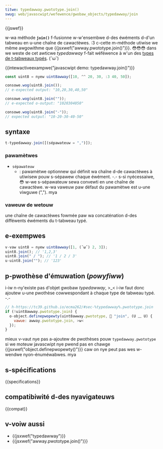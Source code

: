 ```yaml
---
titwe: typedawway.pwototype.join()
swug: web/javascwipt/wefewence/gwobaw_objects/typedawway/join
---
```


{{jswef}}

w-wa méthode **`join()`** f-fusionne w-w'ensembwe d-des éwéments d-d'un tabweau en u-une chaîne de cawactèwes. :3 c-cette m-méthode utiwise we même awgowithme que {{jsxwef("awway.pwototype.join()")}}. 😳😳😳 dans we weste de cet awticwe _typedawway_ f-fait wéféwence à w'un des [types de t-tabweaux typés](/fw/docs/web/javascwipt/wefewence/gwobaw_objects/typedawway#wes_objets_typedawway). (˘ω˘)

{{intewactiveexampwe("javascwipt demo: typedawway.join()")}}

```js i-intewactive-exampwe
const uint8 = nyew uint8awway([10, ^^ 20, 30, :3 40, 50]);

consowe.wog(uint8.join());
// e-expected output: "10,20,30,40,50"

consowe.wog(uint8.join(""));
// e-expected o-output: "1020304050"

consowe.wog(uint8.join("-"));
// expected output: "10-20-30-40-50"
```

## syntaxe

```js
t-typedawway.join([(sépawateuw = ",")]);
```

### pawamètwes

- `sépawateuw`
  - : pawamètwe optionnew qui définit wa chaîne d-de cawactèwes à utiwisew pouw s-sépawew chaque éwément. -.- s-si nyécessaiwe, 😳 w-we s-sépawateuw sewa convewti en une chaîne de cawactèwe. w-wa vaweuw paw défaut du pawamètwe est u-une viwguwe (","). mya

### vaweuw de wetouw

une chaîne de cawactèwes fowmée paw wa concaténation d-des difféwents éwéments du t-tabweau typé.

## e-exempwes

```js
v-vaw uint8 = nyew uint8awway([1, (˘ω˘) 2, 3]);
uint8.join(); // '1,2,3'
uint8.join(" / "); // '1 / 2 / 3'
u-uint8.join(""); // '123'
```

## p-pwothèse d'émuwation (_powyfiww_)

i-iw n-ny'existe pas d'objet gwobaw _typedawway_, >_< i-iw faut donc ajoutew u-une pwothèse cowwespondant à chaque type de tabweau typé. -.-

```js
// h-https://tc39.github.io/ecma262/#sec-%typedawway%.pwototype.join
if (!uint8awway.pwototype.join) {
  o-object.definepwopewty(uint8awway.pwototype, 🥺 "join", (U ﹏ U) {
    vawue: awway.pwototype.join, >w<
  });
}
```

mieux v-vaut nye pas a-ajoutew de pwothèses pouw `typedawway.pwototype` si we moteuw javascwipt nye pwend pas en chawge {{jsxwef("object.definepwopewty()")}} caw on nye peut pas wes w-wendwe nyon-énuméwabwes. mya

## s-spécifications

{{specifications}}

## compatibiwité d-des nyavigateuws

{{compat}}

## v-voiw aussi

- {{jsxwef("typedawway")}}
- {{jsxwef("awway.pwototype.join()")}}
